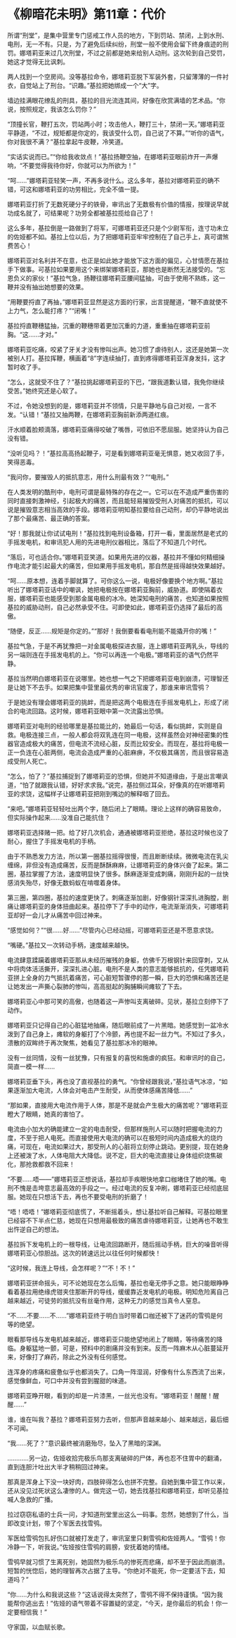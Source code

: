 # 《柳暗花未明》第11章：代价

所谓“刑堂”，是集中营里专门惩戒工作人员的地方，下到罚站、禁闭，上到水刑、电刑，无一不有。只是，为了避免后续纠纷，刑堂一般不使用会留下终身痕迹的刑罚。娜塔莉亚来过几次刑堂，不过之前都是她来给别人动刑。这次轮到自己受罚，她这才觉得无比讽刺。

两人找到一个空房间。没等基拉命令，娜塔莉亚脱下军装外套，只留薄薄的一件衬衣，自觉站上了刑台。“识趣。”基拉把她绑成一个“大”字。

墙边挂满眼花缭乱的刑具，基拉的目光流连其间，好像在欣赏满墙的艺术品。“你说，按照规定，我该怎么罚你？”

“顶撞长官，鞭打五次，罚站两小时；攻击他人，鞭打三十，禁闭一天。”娜塔莉亚平静道，“不过，规矩都是你定的，我该受什么罚，自己说了不算。”“听你的语气，你对我很不满？”基拉拿起牛皮鞭，冷笑道。

“实话实说而已。”“你给我收敛点！”基拉扬鞭空抽，在娜塔莉亚眼前炸开一声爆响，“不要觉得我待你好，你就可以为所欲为！”

“呵……”娜塔莉亚轻笑一声，不再多说什么。这么多年，基拉对娜塔莉亚的确不错，可这和娜塔莉亚的功劳相比，完全不值一提。

娜塔莉亚打折了无数死硬分子的铁骨，审讯出了无数极有价值的情报，按理说早就功成名就了，可结果呢？功劳全都被基拉揽给自己了！

这么多年，基拉倒是一路做到了将军，可娜塔莉亚还只是个少尉军衔，连寸功未立的佐娅都不如。基拉上位以后，为了把娜塔莉亚牢牢控制在了自己手上，真可谓煞费苦心！

娜塔莉亚对名利并不在意，也正是如此她才能放下这方面的偏见，心甘情愿在基拉手下做事。可基拉如果要用这个来绑架娜塔莉亚，那她也是断然无法接受的。“忘恩负义的家伙！”基拉气急，扬鞭往娜塔莉亚腰间猛抽，可由于使用不熟练，这一鞭并没有抽出她想要的效果。

“用鞭要捋直了再抽，”娜塔莉亚显然是这方面的行家，出言提醒道，“鞭不直就使不上力气，怎么能打疼？”“闭嘴！”

基拉捋直鞭穗猛抽，沉重的鞭穗带着更加沉重的力道，重重抽在娜塔莉亚前胸。“这……才对。”

娜塔莉亚吃痛，咬紧了牙关才没有惨叫出声。她习惯了虐待别人，这还是她第一次被别人打。基拉挥鞭，横画着“8”字连续抽打，直到疼得娜塔莉亚浑身发抖，这才暂时收了手。

“怎么，这就受不住了？”基拉挑起娜塔莉亚的下巴，“跟我道歉认错，我免你继续受苦。”她终究还是心软了。

不过，令她没想到的是，娜塔莉亚并不领情，只是平静地与自己对视，一言不发。“认错！”基拉又抽两鞭，在娜塔莉亚胸前新添两道红痕。

汗水顺着脸颊滴落，娜塔莉亚痛得咬破了嘴唇，可依旧不愿屈服。她坚持认为自己没有错。

“没听见吗？！”基拉高高扬起鞭子，可是看到娜塔莉亚毫无惧意，她又收回了手，笑得恶毒。

“我问你，要摧毁人的抵抗意志，用什么刑最有效？”“电刑。”

在人类发明的酷刑中，电刑可谓是最特殊的存在之一。它可以在不造成严重伤害的同时直接刺激神经，引起极大的痛苦，而且能轻易摧毁受刑人对痛苦的抵抗，可以说是摧毁意志相当高效的手段。娜塔莉亚明知基拉要给自己动刑，却仍平静地说出了那个最痛苦、最正确的答案。

“好！那我就让你试试电刑！”基拉找到电刑设备箱，打开一看，里面居然是老式的手摇发电机，和审讯犯人用的先进电刑仪器相比，落后了不知道几个时代。

“落后，可也适合你。”娜塔莉亚笑道。如果用先进的仪器，基拉并不懂如何精细操作电流才能引起最大的痛苦，但如果用手摇发电机，那自然是摇得越快效果越好。

“呵……原本想，连着手脚就算了。可你这么一说，电极好像要换个地方啊。”基拉听出了娜塔莉亚话中的嘲讽，她把电极按在娜塔莉亚胸前，威胁道。即使隔着衣服，娜塔莉亚也能感受到那金属电极的冰冷。她深知电刑的痛苦，也知道如果按照基拉的威胁动刑，自己必然承受不住。可即使如此，娜塔莉亚仍选择了最后的高傲。

“随便，反正……规矩是你定的。”“那好！我倒要看看电刑能不能撬开你的嘴！”

基拉气急，于是不再犹豫把一对金属电极探进衣服，连上娜塔莉亚两乳头，导线的另一端则连在手摇发电机的上。“你可以再连一个电极。”娜塔莉亚的语气仍然平静。

基拉当然明白娜塔莉亚在说哪里。她也想一气之下把娜塔莉亚电到崩溃，可理智还是让她下不去手。如果把集中营里最优秀的审讯官废了，那谁来审讯雪鸮？

于是她没有理会娜塔莉亚的挑衅，而是把这两个电极连在手摇发电机上，形成了闭合的电流回路。这时候，娜塔莉亚眼中第一次流露出恐惧。

娜塔莉亚对电刑的经验哪里是基拉能比的，她最后一句话，看似挑衅，实则是自救。电极连接三点，一般人都会将双乳连在同一电极，这样虽然会对神经密集的性器官造成极大的痛苦，但电流不流经心脏，反而比较安全。而现在，基拉将电极一正一负连在心脏两侧，电流会造成严重的心脏麻痹，不仅极其痛苦，而且很容易造成受刑人死亡。

“怎么，怕了？”基拉捕捉到了娜塔莉亚的恐惧，但她并不知道缘由，于是出言嘲讽道，“怕了就跟我认错，好好求求我。”说完，基拉侧过耳朵，好像真的在听娜塔莉亚的求饶，这幅样子让娜塔莉亚把刚到嘴边的解释咽了回去。

“来吧。”娜塔莉亚轻轻吐出两个字，随后闭上了眼睛。理论上这样的确容易致命，但实际操作起来……没准自己能抗住？

娜塔莉亚选择赌一把。给了好几次机会，通通被娜塔莉亚拒绝，基拉这时候也没了耐心，握住了手摇发电机的手柄。

由于不熟悉发力方法，所以第一圈基拉摇得很慢，而且断断续续。微微电流在乳尖缠绵，非但没有造成痛苦，反而是酥酥麻麻，让娜塔莉亚的身体兴奋了起来。第二圈，基拉掌握了方法，速度明显快了很多。酥麻逐渐变成刺痛，刚刚升起的一丝快感消失殆尽，好像无数蚂蚁在啃噬着身体。

第三圈，第四圈，基拉的速度更快了。刺痛逐渐加剧，好像钢针深深扎进胸膛，剧痛让娜塔莉亚的身体扭曲起来。基拉停下了手中的动作，电流渐渐消失，可娜塔莉亚却好一会儿才从痛苦中回过神来。

“感觉如何？”“很……好……”尽管内心已经动摇，可娜塔莉亚还是不愿意求饶。

“嘴硬。”基拉又一次转动手柄，速度越来越快。

电流肆意蹂躏着娜塔莉亚那从未经历摧残的身躯，仿佛千万根钢针来回穿刺，又从中将肉体活活撕开，深深扎进心脏。电刑不是人类的意志能够抵抗的，任凭娜塔莉亚拼上全身的力气抵抗着痛苦，可心脏短暂骤停的那一瞬，巨大的恐惧和痛苦还是让她发出一声撕心裂肺的惨叫，高高挺起的胸脯瞬间瘫软了下去。

娜塔莉亚心中那可笑的高傲，也随着这一声惨叫支离破碎。见状，基拉立刻停下了动作。

娜塔莉亚只记得自己的心脏猛地抽痛，随后眼前成了一片黑暗。她感觉到一盆冷水泼到了自己身上，瘫软的身躯打了个冷颤，再也提不起一丝力气。不知过了多久，溃散的双眸终于再次聚焦，她看见了基拉那冰冷的眼神。

没有一丝同情，没有一丝犹豫，只有报复的喜悦和施虐的疯狂。和审讯时的自己，简直一模一样……

娜塔莉亚垂下头，再也没了直视基拉的勇气。“你曾经跟我说，”基拉语气冰凉，“如果逐渐加大电流，人体会对电击产生耐受，从而使体感痛苦降低……”

“那如果，直接用大电流作用于人体，那是不是就会产生极大的痛苦呢？”娜塔莉亚瞪大了眼睛，她真的害怕了。

电流由小加大的确能建立一定的电击耐受，但那样施刑人可以随时把握电流的力度，不至于把人电死。而直接使用大电流的确可以在极短时间内造成极大的烧灼痛，可现在，电流如果过大，那受刑人的心脏将立刻停止跳动。更别提，现在她身上还被泼了水，人体电阻大大降低。说不定，巨大的电流直接让身体组织烧焦碳化，那抢救都救不回来！

“不要……唔——”娜塔莉亚正想说话，基拉却手疾眼快地拿口枷堵住了她的嘴。电刑不愧是击垮意志最高效的手段之一。经过电流的反复冲刷，娜塔莉亚已经彻底屈服。她现在只想活下去，再也不要受电刑的折磨了！

“唔！唔唔！”娜塔莉亚彻底慌了，不断摇着头，想让基拉听自己解释。可基拉眼里已经容不下半点仁慈，她现在只想用最极致的痛苦虐待娜塔莉亚，让她再也不敢生出忤逆自己的想法。

基拉拆下发电机上的一根导线，让电流回路断开，随后摇动手柄，巨大的噪音听得娜塔莉亚心惊胆战。这次的转速远比以往任何时候都快！

“这时候，我连上导线，会怎样呢？”“不！不！”

娜塔莉亚拼命摇头，可不论她现在怎么后悔，基拉也毫无停手之意。她只能眼睁睁看着基拉用绝缘虎钳夹住那断开的导线，缓缓靠近发电机的电极。明知危险离自己越来越近，可徒劳的抵抗没有丝毫作用，这种无力的感觉当真令人窒息。

“不……不要……不……”娜塔莉亚终于明白当时带着口枷还被下了迷药的雪鸮是何等的绝望。

眼看那导线与发电机越来越近，娜塔莉亚只能绝望地闭上了眼睛，等待痛苦的降临。身躯猛地一颤，可是，预料中的剧痛并没有到来。反而一阵麻木从心脏蔓延开来，好像打了麻药，除此之外没有任何感觉。

连浑身的疼痛和疲惫似乎也都消失了。口角一阵湿润，好像有什么东西流了出来，感觉像鲜血，可口中并没有尝到腥甜的味道。

娜塔莉亚睁开眼，看到的却是一片漆黑，一丝光也没有。“娜塔莉亚！醒醒！醒醒……”

谁，谁在叫我？基拉？娜塔莉亚努力去听，但那声音越来越小、越来越远，最后细不可闻。

“我……死了？”意识最终被消磨殆尽，坠入了黑暗的深渊。

…………另一边，佐娅收拾完极乐鸟那支离破碎的尸体，再也忍不住胃中的翻涌，直到连胆汁吐出大半才稍稍回过神来。

那真是浑身上下没一块好肉，四肢碎得怎么也拼不完整。自她到集中营工作以来，还从没见过死状这么凄惨的人。做完这一切，她去找基拉和娜塔莉亚，却听见基拉喊人急救的广播。

拉过窃窃私语的士兵一问，才知道刑堂里出这么一码事。忽然，她想到了什么，当即改变计划，带了个军医去找雪鸮。

军医给雪鸮包扎好伤口就被打发走了，审讯室里只剩雪鸮和佐娅两人。“雪鸮！你冷静一下，听我说。”佐娅按住雪鸮的肩膀，安抚着她的情绪。

雪鸮早就习惯了生离死别，她固然为极乐鸟的惨死而悲痛，却不至于因此而崩溃。短暂的恍惚后，她的理智再次占据了主导。“你绝对不能死，你一定要活下去，知道吗？”

“你……为什么和我说这些？”这话说得太突然了，雪鸮不得不保持谨慎。“因为我能帮你逃出去！”佐娅的语气带着不容置疑的坚定，“今天，是你最后的机会！你一定要相信我！”

守家国，以血赋长歌。